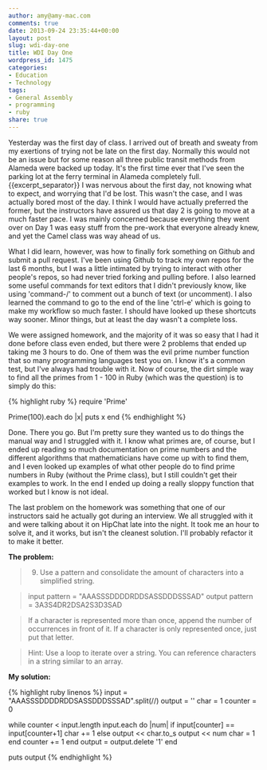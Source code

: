 ```yaml
---
author: amy@amy-mac.com
comments: true
date: 2013-09-24 23:35:44+00:00
layout: post
slug: wdi-day-one
title: WDI Day One
wordpress_id: 1475
categories:
- Education
- Technology
tags:
- General Assembly
- programming
- ruby
share: true
---
```


Yesterday was the first day of class. I arrived out of breath and sweaty from my exertions of trying not be late on the first day. Normally this would not be an issue but for some reason all three public transit methods from Alameda were backed up today. It's the first time ever that I've seen the parking lot at the ferry terminal in Alameda completely full.
{{excerpt_separator}}
I was nervous about the first day, not knowing what to expect, and worrying that I'd be lost. This wasn't the case, and I was actually bored most of the day. I think I would have actually preferred the former, but the instructors have assured us that day 2 is going to move at a much faster pace. I was mainly concerned because everything they went over on Day 1 was easy stuff from the pre-work that everyone already knew, and yet the Camel class was way ahead of us.

What I did learn, however, was how to finally fork something on Github and submit a pull request. I've been using Github to track my own repos for the last 6 months, but I was a little intimated by trying to interact with other people's repos, so had never tried forking and pulling before. I also learned some useful commands for text editors that I didn't previously know, like using 'command-/' to comment out a bunch of text (or uncomment). I also learned the command to go to the end of the line 'ctrl-e' which is going to make my workflow so much faster. I should have looked up these shortcuts way sooner. Minor things, but at least the day wasn't a complete loss.

We were assigned homework, and the majority of it was so easy that I had it done before class even ended, but there were 2 problems that ended up taking me 3 hours to do. One of them was the evil prime number function that so many programming languages test you on. I know it's a common test, but I've always had trouble with it. Now of course, the dirt simple way to find all the primes from 1 - 100 in Ruby (which was the question) is to simply do this:

{% highlight ruby %}
require 'Prime'
    
Prime(100).each do |x|
  puts x
end
{% endhighlight %}

Done. There you go. But I'm pretty sure they wanted us to do things the manual way and I struggled with it. I know what primes are, of course, but I ended up reading so much documentation on prime numbers and the different algorithms that mathematicians have come up with to find them, and I even looked up examples of what other people do to find prime numbers in Ruby (without the Prime class), but I still couldn't get their examples to work. In the end I ended up doing a really sloppy function that worked but I know is not ideal.

The last problem on the homework was something that one of our instructors said he actually got during an interview. We all struggled with it and were talking about it on HipChat late into the night. It took me an hour to solve it, and it works, but isn't the cleanest solution. I'll probably refactor it to make it better.

**The problem:**

> 9. Use a pattern and consolidate the amount of characters into a simplified string.

> input pattern = "AAASSSDDDDRDDSASSDDDSSSAD"
> output pattern = 3A3S4DR2DSA2S3D3SAD

> If a character is represented more than once, append the number of occurrences in front of it. If a character is only represented once, just put that letter.

> Hint: Use a loop to iterate over a string. You can reference characters in a string similar to an array.

**My solution:**

{% highlight ruby linenos %}
input = "AAASSSDDDDRDDSASSDDDSSSAD".split(//)
output = ''
char = 1
counter = 0

while counter < input.length
  input.each do |num|
    if input[counter] == input[counter+1]
      char += 1
    else
      output << char.to_s
      output << num
      char = 1
    end
    counter += 1
  end
  output = output.delete '1'
end

puts output
{% endhighlight %}